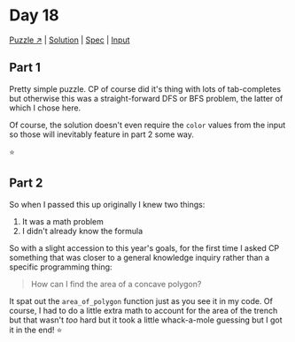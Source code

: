 # Day 18

[Puzzle ↗️](https://adventofcode.com/2023/day/18) |
[Solution](../lib/day18.rb) |
[Spec](../spec/day18_spec.rb) |
[Input](../input/day18.txt)

## Part 1

Pretty simple puzzle. CP of course did it's thing with lots of tab-completes but otherwise this was a straight-forward
DFS or BFS problem, the latter of which I chose here.

Of course, the solution doesn't even require the `color` values from the input so those will inevitably feature in
part 2 some way.

⭐

## Part 2

So when I passed this up originally I knew two things:

1. It was a math problem
2. I didn't already know the formula

So with a slight accession to this year's goals, for the first time I asked CP something that was closer to a general
knowledge inquiry rather than a specific programming thing:

> How can I find the area of a concave polygon?

It spat out the `area_of_polygon` function just as you see it in my code. Of course, I had to do a little extra math to
account for the area of the trench but that wasn't _too_ hard but it took a little whack-a-mole guessing but I got it
in the end! ⭐
